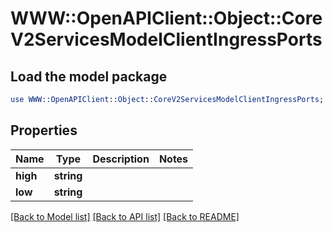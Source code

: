 # WWW::OpenAPIClient::Object::CoreV2ServicesModelClientIngressPorts

## Load the model package
```perl
use WWW::OpenAPIClient::Object::CoreV2ServicesModelClientIngressPorts;
```

## Properties
Name | Type | Description | Notes
------------ | ------------- | ------------- | -------------
**high** | **string** |  | 
**low** | **string** |  | 

[[Back to Model list]](../README.md#documentation-for-models) [[Back to API list]](../README.md#documentation-for-api-endpoints) [[Back to README]](../README.md)


